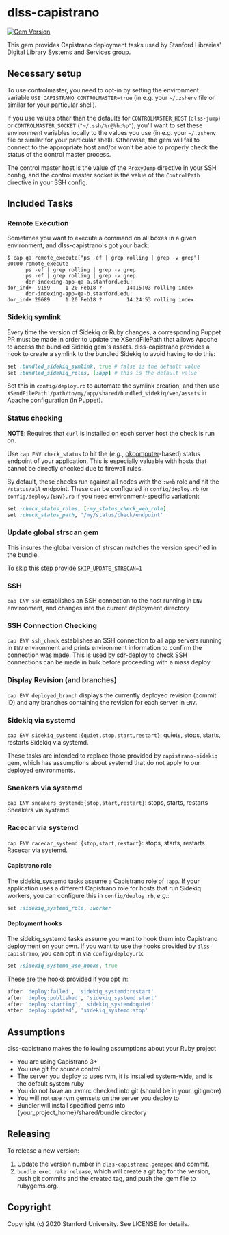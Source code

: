 # dlss-capistrano

[![Gem Version](https://badge.fury.io/rb/dlss-capistrano.svg)](https://badge.fury.io/rb/dlss-capistrano)

This gem provides Capistrano deployment tasks used by Stanford Libraries' Digital Library Systems and Services group.

## Necessary setup

To use controlmaster, you need to opt-in by setting the environment variable `USE_CAPISTRANO_CONTROLMASTER=true` (in e.g. your `~/.zshenv` file or similar for your particular shell).

If you use values other than the defaults for  `CONTROLMASTER_HOST` (`dlss-jump`) or `CONTROLMASTER_SOCKET` (`"~/.ssh/%r@%h:%p"`), you'll want to set these environment variables locally to the values you use (in e.g. your `~/.zshenv` file or similar for your particular shell).  Otherwise, the gem will fail to connect to the appropriate host and/or won't be able to properly check the status of the control master process.

The control master host is the value of the `ProxyJump` directive in your SSH config, and the control master socket is the value of the `ControlPath` directive in your SSH config.

## Included Tasks

### Remote Execution

Sometimes you want to execute a command on all boxes in a given environment, and dlss-capistrano's got your back:

```shell
$ cap qa remote_execute["ps -ef | grep rolling | grep -v grep"]
00:00 remote_execute
      ps -ef | grep rolling | grep -v grep
      ps -ef | grep rolling | grep -v grep
      dor-indexing-app-qa-a.stanford.edu:
dor_ind+  9159     1 20 Feb18 ?        14:15:03 rolling index
      dor-indexing-app-qa-b.stanford.edu:
dor_ind+ 29689     1 20 Feb18 ?        14:24:53 rolling index
```

### Sidekiq symlink

Every time the version of Sidekiq or Ruby changes, a corresponding Puppet PR must be made in order to update the XSendFilePath that allows Apache to access the bundled Sidekiq gem's assets. dlss-capistrano provides a hook to create a symlink to the bundled Sidekiq to avoid having to do this:

```ruby
set :bundled_sidekiq_symlink, true # false is the default value
set :bundled_sidekiq_roles, [:app] # this is the default value
```

Set this in `config/deploy.rb` to automate the symlink creation, and then use `XSendFilePath /path/to/my/app/shared/bundled_sidekiq/web/assets` in Apache configuration (in Puppet).

### Status checking

**NOTE**: Requires that `curl` is installed on each server host the check is run on.

Use `cap ENV check_status` to hit the (_e.g._, [okcomputer](https://github.com/sportngin/okcomputer)-based) status endpoint of your application. This is especially valuable with hosts that cannot be directly checked due to firewall rules.

By default, these checks run against all nodes with the `:web` role and hit the `/status/all` endpoint. These can be configured in `config/deploy.rb` (or `config/deploy/{ENV}.rb` if you need environment-specific variation):

```ruby
set :check_status_roles, [:my_status_check_web_role]
set :check_status_path, '/my/status/check/endpoint'
```

### Update global strscan gem

This insures the global version of strscan matches the version specified in the bundle.

To skip this step provide `SKIP_UPDATE_STRSCAN=1`

### SSH

`cap ENV ssh` establishes an SSH connection to the host running in `ENV` environment, and changes into the current deployment directory

### SSH Connection Checking

`cap ENV ssh_check` establishes an SSH connection to all app servers running in `ENV` environment and prints environment information to confirm the connection was made. This is used by [sdr-deploy](https://github.com/sul-dlss-labs/sdr-deploy/) to check SSH connections can be made in bulk before proceeding with a mass deploy.

### Display Revision (and branches)

`cap ENV deployed_branch` displays the currently deployed revision (commit ID) and any branches containing the revision for each server in `ENV`.

### Sidekiq via systemd

`cap ENV sidekiq_systemd:{quiet,stop,start,restart}`: quiets, stops, starts, restarts Sidekiq via systemd.

These tasks are intended to replace those provided by `capistrano-sidekiq` gem, which has assumptions about systemd that do not apply to our deployed environments.

### Sneakers via systemd

`cap ENV sneakers_systemd:{stop,start,restart}`: stops, starts, restarts Sneakers via systemd.

### Racecar via systemd

`cap ENV racecar_systemd:{stop,start,restart}`: stops, starts, restarts Racecar via systemd.

#### Capistrano role

The sidekiq_systemd tasks assume a Capistrano role of `:app`. If your application uses a different Capistrano role for hosts that run Sidekiq workers, you can configure this in `config/deploy.rb`, _e.g._:

```ruby
set :sidekiq_systemd_role, :worker
```

#### Deployment hooks

The sidekiq_systemd tasks assume you want to hook them into Capistrano deployment on your own. If you want to use the hooks provided by `dlss-capistrano`, you can opt in via `config/deploy.rb`:

```ruby
set :sidekiq_systemd_use_hooks, true
```

These are the hooks provided if you opt in:

```ruby
after 'deploy:failed', 'sidekiq_systemd:restart'
after 'deploy:published', 'sidekiq_systemd:start'
after 'deploy:starting', 'sidekiq_systemd:quiet'
after 'deploy:updated', 'sidekiq_systemd:stop'
```

## Assumptions

dlss-capistrano makes the following assumptions about your Ruby project

- You are using Capistrano 3+
- You use git for source control
- The server you deploy to uses rvm, it is installed system-wide, and is the default system ruby
- You do not have an .rvmrc checked into git (should be in your .gitignore)
- You will not use rvm gemsets on the server you deploy to
- Bundler will install specified gems into {your_project_home}/shared/bundle directory

## Releasing

To release a new version:

1. Update the version number in `dlss-capistrano.gemspec` and commit.
2. `bundle exec rake release`, which will create a git tag for the version, push git commits and the created tag, and push the .gem file to rubygems.org.

## Copyright

Copyright (c) 2020 Stanford University. See LICENSE for details.
